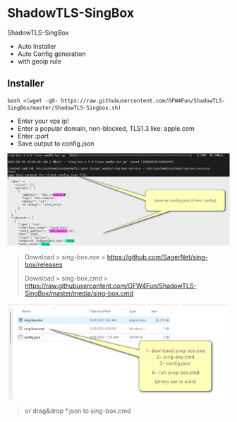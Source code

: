 # ShadowTLS-SingBox
ShadowTLS-SingBox
- Auto Installer
- Auto Config generation
- with geoip rule

## Installer
```
bash <(wget -qO- https://raw.githubusercontent.com/GFW4Fun/ShadowTLS-SingBox/master/ShadowTLS-Singbox.sh)
```

- Enter your vps ip!
- Enter a popular domain, non-blocked, TLS1.3 like: apple.com
- Enter :port
- Save output to config.json

![](https://raw.githubusercontent.com/GFW4Fun/ShadowTLS-SingBox/master/media/Singbox_Client_2.png)

> Download > sing-box.exe > https://github.com/SagerNet/sing-box/releases
> 
> Download > sing-box.cmd > https://raw.githubusercontent.com/GFW4Fun/ShadowTLS-SingBox/master/media/sing-box.cmd

![](https://raw.githubusercontent.com/GFW4Fun/ShadowTLS-SingBox/master/media/sing-box-win-client.png)

> or drag&drop *.json to sing-box.cmd
